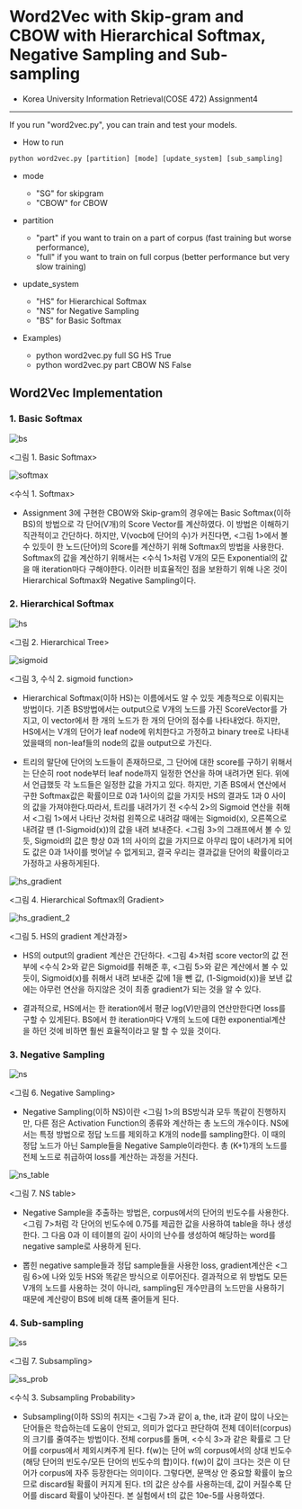 # Word2Vec with Skip-gram and CBOW with Hierarchical Softmax, Negative Sampling and Sub-sampling

- Korea University Information Retrieval(COSE 472) Assignment4

-----

If you run "word2vec.py", you can train and test your models.
- How to run
```python
python word2vec.py [partition] [mode] [update_system] [sub_sampling]
```
- mode
  - "SG" for skipgram
  - "CBOW" for CBOW
- partition
  - "part" if you want to train on a part of corpus (fast training but worse performance), 
  - "full" if you want to train on full corpus (better performance but very slow training)
- update_system 
  - "HS" for Hierarchical Softmax
  - "NS" for Negative Sampling
  - "BS" for Basic Softmax

- Examples) 
  - python word2vec.py full SG HS True
  - python word2vec.py part CBOW NS False
  
  
## Word2Vec Implementation
### 1. Basic Softmax

![bs](https://user-images.githubusercontent.com/38184045/71541363-2f646600-299b-11ea-9616-f3260ea2ade7.png)

<그림 1. Basic Softmax>

![softmax](https://user-images.githubusercontent.com/38184045/71541362-2a9fb200-299b-11ea-83ca-3515c1d81056.png)

<수식 1. Softmax>

- Assignment 3에 구현한 CBOW와 Skip-gram의 경우에는 Basic Softmax(이하 BS)의 방법으로 각 단어(V개)의 Score Vector를 계산하였다. 이 방법은 이해하기 직관적이고 간단하다. 하지만, V(vocb에 단어의 수)가 커진다면, <그림 1>에서 볼 수 있듯이 한 노드(단어)의 Score를 계산하기 위해 Softmax의 방법을 사용한다. Softmax의 값을 계산하기 위해서는 <수식 1>처럼 V개의 모든 Exponential의 값을 매 iteration마다 구해야한다. 이러한 비효율적인 점을 보완하기 위해 나온 것이 Hierarchical Softmax와 Negative Sampling이다.

### 2. Hierarchical Softmax

![hs](https://user-images.githubusercontent.com/38184045/71541498-4441f900-299d-11ea-8c0e-f9a8d8a715c0.png)

<그림 2. Hierarchical Tree>

![sigmoid](https://user-images.githubusercontent.com/38184045/71541504-6dfb2000-299d-11ea-846f-e74104681d96.png)

<그림 3, 수식 2. sigmoid function>

- Hierarchical Softmax(이하 HS)는 이름에서도 알 수 있듯 계층적으로 이뤄지는 방법이다. 기존 BS방법에서는 output으로 V개의 노드를 가진 ScoreVector를 가지고, 이 vector에서 한 개의 노드가 한 개의 단어의 점수를 나타내었다. 하지만, HS에서는 V개의 단어가 leaf node에 위치한다고 가정하고 binary tree로 나타내었을때의 non-leaf들의 node의 값을 output으로 가진다. 

- 트리의 말단에 단어의 노드들이 존재하므로, 그 단어에 대한 score를 구하기 위해서는 단순히 root node부터 leaf node까지 일정한 연산을 하며 내려가면 된다. 위에서 언급했듯 각 노드들은 일정한 값을 가지고 있다. 하지만, 기존 BS에서 연산에서 구한 Softmax값은 확률이므로 0과 1사이의 값을 가지듯 HS의 결과도 1과 0 사이의 값을 가져야한다.따라서, 트리를 내려가기 전 <수식 2>의 Sigmoid 연산을 취해서 <그림 1>에서 나타난 것처럼 왼쪽으로 내려갈 때에는 Sigmoid(x), 오른쪽으로 내려갈 땐 (1-Sigmoid(x))의 값을 내려 보내준다. <그림 3>의 그래프에서 볼 수 있듯, Sigmoid의 값은 항상 0과 1의 사이의 값을 가지므로 아무리 많이 내려가게 되어도 값은 0과 1사이를 벗어날 수 없게되고, 결국 우리는 결과값을 단어의 확률이라고 가정하고 사용하게된다.

![hs_gradient](https://user-images.githubusercontent.com/38184045/71541516-971bb080-299d-11ea-9cc0-f60cce4e47c1.png)

<그림 4. Hierarchical Softmax의 Gradient>

![hs_gradient_2](https://user-images.githubusercontent.com/38184045/71541530-c3373180-299d-11ea-81b2-df35c6fca4f1.png)

<그림 5. HS의 gradient 계산과정>

- HS의 output의 gradient 계산은 간단하다. <그림 4>처럼 score vector의 값 전부에 <수식 2>와 같은 Sigmoid를 취해준 후, <그림 5>와 같은 계산에서 볼 수 있듯이, Sigmoid(x)를 취해서 내려 보내준 값에 1을 뺀 값, (1-Sigmoid(x))을 보낸 값에는 아무런 연산을 하지않은 것이 최종 gradient가 되는 것을 알 수 있다.

- 결과적으로, HS에서는 한 iteration에서 평균 log(V)만큼의 연산만한다면 loss를 구할 수 있게된다. BS에서 한 iteration마다 V개의 노드에 대한 exponential계산을 하던 것에 비하면 훨씬 효율적이라고 말 할 수 있을 것이다. 

### 3. Negative Sampling

![ns](https://user-images.githubusercontent.com/38184045/71541549-1d37f700-299e-11ea-89b5-7b69d91f9fcc.png)

<그림 6. Negative Sampling>

- Negative Sampling(이하 NS)이란 <그림 1>의 BS방식과 모두 똑같이 진행하지만, 다른 점은 Activation Function의 종류와 계산하는 총 노드의 개수이다. NS에서는 특정 방법으로 정답 노드를 제외하고 K개의 node를 sampling한다. 이 때의 정답 노드가 아닌 Sample들을 Negative Sample이라한다. 총 (K+1)개의 노드를 전체 노드로 취급하여 loss를 계산하는 과정을 거친다. 

![ns_table](https://user-images.githubusercontent.com/38184045/71541550-1e692400-299e-11ea-9efe-e25eba8f7a6c.png)

<그림 7. NS table>

- Negative Sample을 추출하는 방법은, corpus에서의 단어의 빈도수를 사용한다. <그림 7>처럼 각 단어의 빈도수에 0.75를 제곱한 값을 사용하여 table을 하나 생성한다. 그 다음 0과 이 테이블의 길이 사이의 난수를 생성하여 해당하는 word를 negative sample로 사용하게 된다.

- 뽑힌 negative sample들과 정답 sample들을 사용한 loss, gradient계산은 <그림 6>에 나와 있듯 HS와 똑같은 방식으로 이루어진다. 결과적으로 위 방법도 모든 V개의 노드를 사용하는 것이 아니라, sampling된 개수만큼의 노드만을 사용하기 때문에 계산량이 BS에 비해 대폭 줄어들게 된다.

### 4. Sub-sampling


![ss](https://user-images.githubusercontent.com/38184045/71541581-8455ab80-299e-11ea-8a81-8627a1d386c2.png)

<그림 7. Subsampling>

![ss_prob](https://user-images.githubusercontent.com/38184045/71541582-86b80580-299e-11ea-9bd5-c3441f38e172.png)

<수식 3. Subsampling Probability>

- Subsampling(이하 SS)의 취지는 <그림 7>과 같이 a, the, it과 같이 많이 나오는 단어들은 학습하는데 도움이 안되고, 의미가 없다고 판단하여 전체 데이터(corpus)의 크기를 줄여주는 방법이다. 전체 corpus를 돌며, <수식 3>과 같은 확률로 그 단어를 corpus에서 제외시켜주게 된다. f(w)는 단어 w의 corpus에서의 상대 빈도수(해당 단어의 빈도수/모든 단어의 빈도수의 합)이다. f(w)이 값이 크다는 것은 이 단어가 corpus에 자주 등장한다는 의미이다. 그렇다면, 문맥상 안 중요할 확률이 높으므로 discard될 확률이 커지게 된다. t의 값은 상수를 사용하는데, 값이 커질수록 단어를 discard 확률이 낮아진다. 본 실험에서 t의 값은 10e-5를 사용하였다. 


